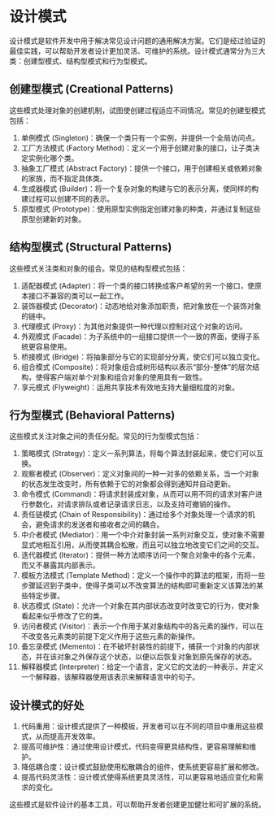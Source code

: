 # 设计模式

设计模式是软件开发中用于解决常见设计问题的通用解决方案。它们是经过验证的最佳实践，可以帮助开发者设计更加灵活、可维护的系统。设计模式通常分为三大类：创建型模式、结构型模式和行为型模式。

## 创建型模式 (Creational Patterns)

这些模式处理对象的创建机制，试图使创建过程适应不同情况。常见的创建型模式包括：

1.	单例模式 (Singleton)：确保一个类只有一个实例，并提供一个全局访问点。
2.	工厂方法模式 (Factory Method)：定义一个用于创建对象的接口，让子类决定实例化哪个类。
3.	抽象工厂模式 (Abstract Factory)：提供一个接口，用于创建相关或依赖对象的家族，而不指定具体类。
4.	生成器模式 (Builder)：将一个复杂对象的构建与它的表示分离，使同样的构建过程可以创建不同的表示。
5.	原型模式 (Prototype)：使用原型实例指定创建对象的种类，并通过复制这些原型创建新的对象。

## 结构型模式 (Structural Patterns)

这些模式关注类和对象的组合。常见的结构型模式包括：

1.	适配器模式 (Adapter)：将一个类的接口转换成客户希望的另一个接口，使原本接口不兼容的类可以一起工作。
2.	装饰器模式 (Decorator)：动态地给对象添加职责，把对象放在一个装饰对象的链中。
3.	代理模式 (Proxy)：为其他对象提供一种代理以控制对这个对象的访问。
4.	外观模式 (Facade)：为子系统中的一组接口提供一个一致的界面，使得子系统更容易使用。
5.	桥接模式 (Bridge)：将抽象部分与它的实现部分分离，使它们可以独立变化。
6.	组合模式 (Composite)：将对象组合成树形结构以表示“部分-整体”的层次结构，使得客户端对单个对象和组合对象的使用具有一致性。
7.	享元模式 (Flyweight)：运用共享技术有效地支持大量细粒度的对象。

## 行为型模式 (Behavioral Patterns)

这些模式关注对象之间的责任分配。常见的行为型模式包括：

1.	策略模式 (Strategy)：定义一系列算法，将每个算法封装起来，使它们可以互换。
2.	观察者模式 (Observer)：定义对象间的一种一对多的依赖关系，当一个对象的状态发生改变时，所有依赖于它的对象都会得到通知并自动更新。
3.	命令模式 (Command)：将请求封装成对象，从而可以用不同的请求对客户进行参数化，对请求排队或者记录请求日志，以及支持可撤销的操作。
4.	责任链模式 (Chain of Responsibility)：通过给多个对象处理一个请求的机会，避免请求的发送者和接收者之间的耦合。
5.	中介者模式 (Mediator)：用一个中介对象封装一系列对象交互，使对象不需要显式地相互引用，从而使其耦合松散，而且可以独立地改变它们之间的交互。
6.	迭代器模式 (Iterator)：提供一种方法顺序访问一个聚合对象中的各个元素，而又不暴露其内部表示。
7.	模板方法模式 (Template Method)：定义一个操作中的算法的框架，而将一些步骤延迟到子类中，使得子类可以不改变算法的结构即可重新定义该算法的某些特定步骤。
8.	状态模式 (State)：允许一个对象在其内部状态改变时改变它的行为，使对象看起来似乎修改了它的类。
9.	访问者模式 (Visitor)：表示一个作用于某对象结构中的各元素的操作，可以在不改变各元素类的前提下定义作用于这些元素的新操作。
10.	备忘录模式 (Memento)：在不破坏封装性的前提下，捕获一个对象的内部状态，并在该对象之外保存这个状态，以便以后恢复对象到原先保存的状态。
11.	解释器模式 (Interpreter)：给定一个语言，定义它的文法的一种表示，并定义一个解释器，该解释器使用该表示来解释语言中的句子。

## 设计模式的好处

1.	代码重用：设计模式提供了一种模板，开发者可以在不同的项目中重用这些模式，从而提高开发效率。
2.	提高可维护性：通过使用设计模式，代码变得更具结构性，更容易理解和维护。
3.	降低耦合度：设计模式鼓励使用松散耦合的组件，使系统更容易扩展和修改。
4.	提高代码灵活性：设计模式使得系统更具灵活性，可以更容易地适应变化和需求的变化。

这些模式是软件设计的基本工具，可以帮助开发者创建更加健壮和可扩展的系统。
